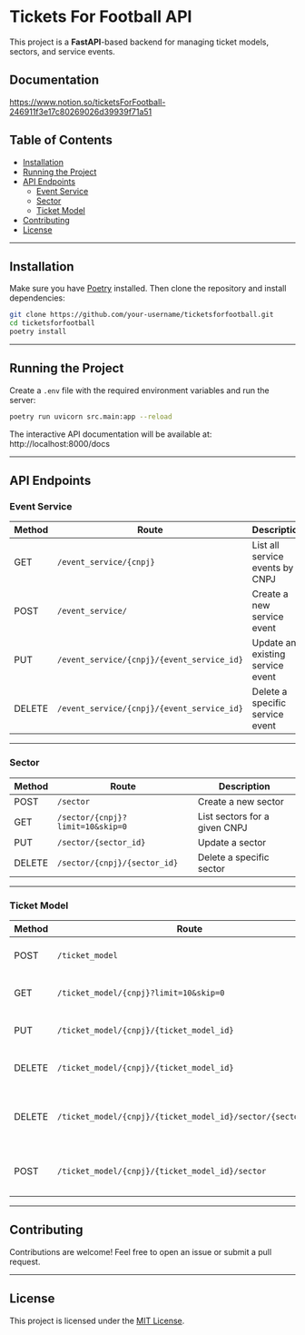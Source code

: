 # Tickets For Football API

This project is a **FastAPI**-based backend for managing ticket models, sectors, and service events.

## Documentation 
https://www.notion.so/ticketsForFootball-246911f3e17c80269026d39939f71a51

## Table of Contents

- [Installation](#installation)
- [Running the Project](#running-the-project)
- [API Endpoints](#api-endpoints)
  - [Event Service](#event-service)
  - [Sector](#sector)
  - [Ticket Model](#ticket-model)
- [Contributing](#contributing)
- [License](#license)

---

## Installation

Make sure you have [Poetry](https://python-poetry.org/docs/) installed. Then clone the repository and install dependencies:

```bash
git clone https://github.com/your-username/ticketsforfootball.git
cd ticketsforfootball
poetry install
```

---

## Running the Project

Create a `.env` file with the required environment variables and run the server:

```bash
poetry run uvicorn src.main:app --reload
```

The interactive API documentation will be available at:  
http://localhost:8000/docs

---

## API Endpoints

### Event Service

| Method | Route                                        | Description                          |
|--------|----------------------------------------------|--------------------------------------|
| GET    | `/event_service/{cnpj}`                      | List all service events by CNPJ      |
| POST   | `/event_service/`                            | Create a new service event           |
| PUT    | `/event_service/{cnpj}/{event_service_id}`   | Update an existing service event     |
| DELETE | `/event_service/{cnpj}/{event_service_id}`   | Delete a specific service event      |

---

### Sector

| Method | Route                                  | Description                            |
|--------|-----------------------------------------|----------------------------------------|
| POST   | `/sector`                               | Create a new sector                    |
| GET    | `/sector/{cnpj}?limit=10&skip=0`        | List sectors for a given CNPJ          |
| PUT    | `/sector/{sector_id}`                   | Update a sector                        |
| DELETE | `/sector/{cnpj}/{sector_id}`            | Delete a specific sector               |

---

### Ticket Model

| Method | Route                                                              | Description                                       |
|--------|---------------------------------------------------------------------|---------------------------------------------------|
| POST   | `/ticket_model`                                                    | Create a new ticket model                         |
| GET    | `/ticket_model/{cnpj}?limit=10&skip=0`                             | List ticket models by CNPJ                        |
| PUT    | `/ticket_model/{cnpj}/{ticket_model_id}`                          | Update a ticket model                             |
| DELETE | `/ticket_model/{cnpj}/{ticket_model_id}`                          | Delete a ticket model                             |
| DELETE | `/ticket_model/{cnpj}/{ticket_model_id}/sector/{sector_id}`       | Remove a specific sector from a ticket model      |
| POST   | `/ticket_model/{cnpj}/{ticket_model_id}/sector`                   | Add sectors to a ticket model                     |

---

## Contributing

Contributions are welcome! Feel free to open an issue or submit a pull request.

---

## License

This project is licensed under the [MIT License](LICENSE).